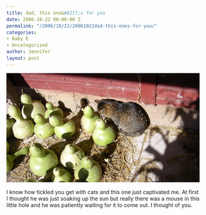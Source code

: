 ```yaml
---
title: dad, this one&#8217;s for you
date: 2006-10-22 00:00:00 Z
permalink: "/2006/10/22/20061022dad-this-ones-for-you/"
categories:
- Baby E
- Uncategorized
author: Jennifer
layout: post
---
```


<img id="image53" alt="pod_102205.jpg" src="/assets/images/dad-this-oneand-8217-s-for-you/1161549264000-missing.jpg" />

I know how tickled you get with cats and this one just captivated me. At first I thought he was just soaking up the sun but really there was a mouse in this little hole and he was patiently waiting for it to come out. I thought of you.
